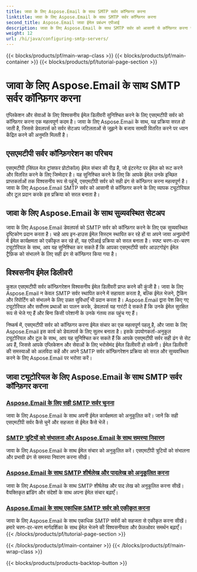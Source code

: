 ```yaml
---
title: जावा के लिए Aspose.Email के साथ SMTP सर्वर कॉन्फ़िगर करना
linktitle: जावा के लिए Aspose.Email के साथ SMTP सर्वर कॉन्फ़िगर करना
second_title: Aspose.Email जावा ईमेल प्रबंधन एपीआई
description: जावा के लिए Aspose.Email के साथ SMTP सर्वर को आसानी से कॉन्फ़िगर करना सीखें। निर्बाध ईमेल डिलीवरी के लिए चरण-दर-चरण ट्यूटोरियल।
weight: 12
url: /hi/java/configuring-smtp-servers/
---
```


{{< blocks/products/pf/main-wrap-class >}}
{{< blocks/products/pf/main-container >}}
{{< blocks/products/pf/tutorial-page-section >}}

# जावा के लिए Aspose.Email के साथ SMTP सर्वर कॉन्फ़िगर करना



एप्लिकेशन और सेवाओं के लिए विश्वसनीय ईमेल डिलीवरी सुनिश्चित करने के लिए एसएमटीपी सर्वर को कॉन्फ़िगर करना एक महत्वपूर्ण कदम है। जावा के लिए Aspose.Email के साथ, यह प्रक्रिया सरल हो जाती है, जिससे डेवलपर्स को सर्वर सेटअप जटिलताओं से जूझने के बजाय सामग्री वितरित करने पर ध्यान केंद्रित करने की अनुमति मिलती है।

## एसएमटीपी सर्वर कॉन्फ़िगरेशन का परिचय

एसएमटीपी (सिंपल मेल ट्रांसफर प्रोटोकॉल) ईमेल संचार की रीढ़ है, जो इंटरनेट पर ईमेल को रूट करने और वितरित करने के लिए जिम्मेदार है। यह सुनिश्चित करने के लिए कि आपके ईमेल उनके इच्छित प्राप्तकर्ताओं तक विश्वसनीय रूप से पहुंचें, एसएमटीपी सर्वर को सही ढंग से कॉन्फ़िगर करना महत्वपूर्ण है। जावा के लिए Aspose.Email SMTP सर्वर को आसानी से कॉन्फ़िगर करने के लिए व्यापक ट्यूटोरियल और टूल प्रदान करके इस प्रक्रिया को सरल बनाता है।

## जावा के लिए Aspose.Email के साथ सुव्यवस्थित सेटअप

जावा के लिए Aspose.Email डेवलपर्स को SMTP सर्वर को कॉन्फ़िगर करने के लिए एक सुव्यवस्थित दृष्टिकोण प्रदान करता है। चाहे आप इन-हाउस ईमेल सिस्टम स्थापित कर रहे हों या अपने जावा अनुप्रयोगों में ईमेल कार्यक्षमता को एकीकृत कर रहे हों, यह एपीआई प्रक्रिया को सरल बनाता है। स्पष्ट चरण-दर-चरण ट्यूटोरियल के साथ, आप यह सुनिश्चित कर सकते हैं कि आपका एसएमटीपी सर्वर आउटगोइंग ईमेल ट्रैफ़िक को संभालने के लिए सही ढंग से कॉन्फ़िगर किया गया है।

## विश्वसनीय ईमेल डिलीवरी

कुशल एसएमटीपी सर्वर कॉन्फ़िगरेशन विश्वसनीय ईमेल डिलीवरी प्राप्त करने की कुंजी है। जावा के लिए Aspose.Email न केवल SMTP सर्वर स्थापित करने में सहायता करता है, बल्कि ईमेल भेजने, ट्रैकिंग और रिपोर्टिंग को संभालने के लिए उन्नत सुविधाएँ भी प्रदान करता है। Aspose.Email द्वारा पेश किए गए ट्यूटोरियल और सर्वोत्तम प्रथाओं का पालन करके, डेवलपर्स यह गारंटी दे सकते हैं कि उनके ईमेल सुरक्षित रूप से भेजे गए हैं और बिना किसी परेशानी के उनके गंतव्य तक पहुंच गए हैं।

निष्कर्ष में, एसएमटीपी सर्वर को कॉन्फ़िगर करना ईमेल संचार का एक महत्वपूर्ण पहलू है, और जावा के लिए Aspose.Email इस कार्य को डेवलपर्स के लिए सुलभ बनाता है। इसके उपयोगकर्ता-अनुकूल ट्यूटोरियल और टूल के साथ, आप यह सुनिश्चित कर सकते हैं कि आपके एसएमटीपी सर्वर सही ढंग से सेट अप हैं, जिससे आपके एप्लिकेशन और सेवाओं के लिए भरोसेमंद ईमेल डिलीवरी हो सकेगी। ईमेल डिलीवरी की समस्याओं को अलविदा कहें और अपने SMTP सर्वर कॉन्फ़िगरेशन प्रक्रिया को सरल और सुव्यवस्थित करने के लिए Aspose.Email पर भरोसा करें।

## जावा ट्यूटोरियल के लिए Aspose.Email के साथ SMTP सर्वर कॉन्फ़िगर करना
### [Aspose.Email के लिए सही SMTP सर्वर चुनना](./choosing-the-right-smtp-server/)
जावा के लिए Aspose.Email के साथ अपनी ईमेल कार्यक्षमता को अनुकूलित करें। जानें कि सही एसएमटीपी सर्वर कैसे चुनें और सहजता से ईमेल कैसे भेजें।
### [SMTP त्रुटियों को संभालना और Aspose.Email के साथ समस्या निवारण](./handling-smtp-errors-and-troubleshooting/)
जावा के लिए Aspose.Email के साथ ईमेल संचार को अनुकूलित करें। एसएमटीपी त्रुटियों को संभालना और प्रभावी ढंग से समस्या निवारण करना सीखें।
### [Aspose.Email के साथ SMTP शीर्षलेख और पादलेख को अनुकूलित करना](./customizing-smtp-headers-and-footers/)
जावा के लिए Aspose.Email के साथ SMTP शीर्षलेख और पाद लेख को अनुकूलित करना सीखें। वैयक्तिकृत ब्रांडिंग और संदेशों के साथ अपना ईमेल संचार बढ़ाएँ।
### [Aspose.Email के साथ एकाधिक SMTP सर्वर को एकीकृत करना](./integrating-multiple-smtp-servers/)
जावा के लिए Aspose.Email के साथ एकाधिक SMTP सर्वरों को सहजता से एकीकृत करना सीखें। हमारे चरण-दर-चरण मार्गदर्शिका के साथ ईमेल भेजने की विश्वसनीयता और फ़ेलओवर समर्थन बढ़ाएँ।
{{< /blocks/products/pf/tutorial-page-section >}}

{{< /blocks/products/pf/main-container >}}
{{< /blocks/products/pf/main-wrap-class >}}

{{< blocks/products/products-backtop-button >}}

